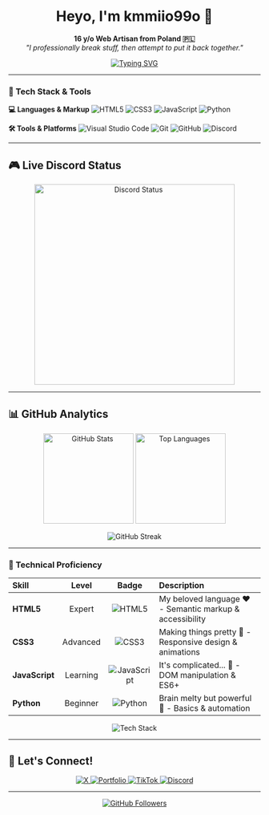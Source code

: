 <h1 align="center">
  Heyo, I'm kmmiio99o 👋
</h1>

<p align="center">
  <b>16 y/o Web Artisan from Poland 🇵🇱</b><br>
  <i>"I professionally break stuff, then attempt to put it back together."</i>
</p>

<p align="center">
  <a href="https://git.io/typing-svg">
    <img src="https://readme-typing-svg.demolab.com?font=Fira+Code&weight=700&size=28&duration=3800&pause=800&color=8A2BE2&center=true&vCenter=true&width=500&height=50&lines=HTML+Specialist;CSS+Artist;JavaScript+Explorer;Python+Dabbler;Problem+Solver" alt="Typing SVG" />
  </a>
</p>

---

### 🧰 Tech Stack & Tools

**💻 Languages & Markup**
![HTML5](https://img.shields.io/badge/HTML5-E34F26?style=for-the-badge&logo=html5&logoColor=white)
![CSS3](https://img.shields.io/badge/CSS3-1572B6?style=for-the-badge&logo=css3&logoColor=white)
![JavaScript](https://img.shields.io/badge/JavaScript-F7DF1E?style=for-the-badge&logo=javascript&logoColor=black)
![Python](https://img.shields.io/badge/Python-3776AB?style=for-the-badge&logo=python&logoColor=white)

**🛠️ Tools & Platforms**
![Visual Studio Code](https://img.shields.io/badge/VS_Code-007ACC?style=for-the-badge&logo=visual-studio-code&logoColor=white)
![Git](https://img.shields.io/badge/Git-F05032?style=for-the-badge&logo=git&logoColor=white)
![GitHub](https://img.shields.io/badge/GitHub-181717?style=for-the-badge&logo=github&logoColor=white)
![Discord](https://img.shields.io/badge/Discord-5865F2?style=for-the-badge&logo=discord&logoColor=white)

---

## 🎮 Live Discord Status

<p align="center">
  <a href="https://discord.com/users/879393496627306587">
    <img src="https://lanyard-profile-readme.vercel.app/api/879393496627306587?theme=dark&bg=1a1b27&animated=true&hideDiscrim=true&borderRadius=15px&idleMessage=Probably%20breaking%20something..." alt="Discord Status" width="400"/>
  </a>
</p>

---

## 📊 GitHub Analytics

<p align="center">
  <img height="180em" src="https://github-readme-stats.vercel.app/api?username=kmmiio99o&show_icons=true&theme=radical" alt="GitHub Stats" />
  <img height="180em" src="https://github-readme-stats.vercel.app/api/top-langs/?username=kmmiio99o&layout=compact&theme=radical" alt="Top Languages" />
</p>

<p align="center">
  <img src="https://streak-stats.demolab.com?user=kmmiio99o&theme=radical" alt="GitHub Streak" />
</p>

---
### 🚀 Technical Proficiency

<div align="center">

| Skill | Level | Badge | Description |
|:------|:-----:|:-----:|:------------|
| **HTML5** | Expert | ![HTML5](https://img.shields.io/badge/HTML5-Expert-E34F26?style=flat-square&logo=html5&logoColor=white) | My beloved language ❤️ - Semantic markup & accessibility |
| **CSS3** | Advanced | ![CSS3](https://img.shields.io/badge/CSS3-Advanced-1572B6?style=flat-square&logo=css3&logoColor=white) | Making things pretty 🎨 - Responsive design & animations |
| **JavaScript** | Learning | ![JavaScript](https://img.shields.io/badge/JavaScript-Learning-F7DF1E?style=flat-square&logo=javascript&logoColor=black) | It's complicated... 🤔 - DOM manipulation & ES6+ |
| **Python** | Beginner | ![Python](https://img.shields.io/badge/Python-Beginner-3776AB?style=flat-square&logo=python&logoColor=white) | Brain melty but powerful 🐍 - Basics & automation |

</div>

<p align="center">
  <img src="https://skillicons.dev/icons?i=html,css,js,python,git,vscode&theme=dark&perline=6" alt="Tech Stack">
</p>

---
## 🔗 Let's Connect!

<p align="center">
  <a href="https://x.com/kmmiio99o">
    <img src="https://img.shields.io/badge/X-000000?style=for-the-badge&logo=x&logoColor=white" alt="X"/>
  </a>
  <a href="https://kmmiio99o.pages.dev">
    <img src="https://img.shields.io/badge/Portfolio-181717?style=for-the-badge&logo=github&logoColor=white" alt="Portfolio"/>
  </a>
  <a href="https://www.tiktok.com/@kmmiio99o.dev">
    <img src="https://img.shields.io/badge/TikTok-000000?style=for-the-badge&logo=tiktok&logoColor=white" alt="TikTok"/>
  </a>
  <a href="https://discord.com/users/879393496627306587">
    <img src="https://img.shields.io/badge/Discord-5865F2?style=for-the-badge&logo=discord&logoColor=white" alt="Discord"/>
  </a>
</p>

---

<p align="center">
  <a href="https://github.com/kmmiio99o?tab=followers">
    <img src="https://img.shields.io/github/followers/kmmiio99o?label=Follow&style=social&color=8A2BE2" alt="GitHub Followers">
  </a>
</p>
